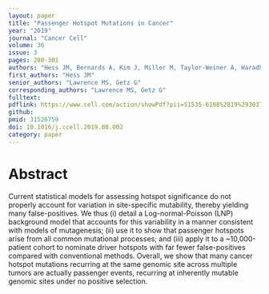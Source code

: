 ```yaml
---
layout: paper
title: "Passenger Hotspot Mutations in Cancer"
year: "2019"
journal: "Cancer Cell"
volume: 36
issue: 3
pages: 288-301
authors: "Hess JM, Bernards A, Kim J, Miller M, Taylor-Weiner A, Haradhvala NJ, Lawrence MS, Getz G"
first_authors: "Hess JM"
senior_authors: "Lawrence MS, Getz G"
corresponding_authors: "Lawrence MS, Getz G"
fulltext:
pdflink: https://www.cell.com/action/showPdf?pii=S1535-6108%2819%2930370-8
github:
pmid: 31526759
doi: 10.1016/j.ccell.2019.08.002
category: paper
---
```


# Abstract

Current statistical models for assessing hotspot significance do not properly account for variation in site-specific mutability, thereby yielding many false-positives. We thus (i) detail a Log-normal-Poisson (LNP) background model that accounts for this variability in a manner consistent with models of mutagenesis; (ii) use it to show that passenger hotspots arise from all common mutational processes; and (iii) apply it to a ~10,000-patient cohort to nominate driver hotspots with far fewer false-positives compared with conventional methods. Overall, we show that many cancer hotspot mutations recurring at the same genomic site across multiple tumors are actually passenger events, recurring at inherently mutable genomic sites under no positive selection.




